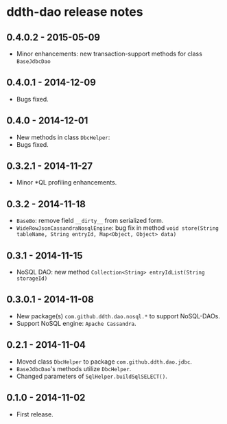 ddth-dao release notes
======================

0.4.0.2 - 2015-05-09
--------------------
- Minor enhancements: new transaction-support methods for class `BaseJdbcDao`


0.4.0.1 - 2014-12-09
--------------------
- Bugs fixed.


0.4.0 - 2014-12-01
------------------
- New methods in class `DbcHelper`:
- Bugs fixed.


0.3.2.1 - 2014-11-27
--------------------
- Minor *QL profiling enhancements.


0.3.2 - 2014-11-18
------------------
- `BaseBo`: remove field `__dirty__` from serialized form.
- `WideRowJsonCassandraNosqlEngine`: bug fix in method `void store(String tableName, String entryId, Map<Object, Object> data)`


0.3.1 - 2014-11-15
------------------
- NoSQL DAO: new method `Collection<String> entryIdList(String storageId)`


0.3.0.1 - 2014-11-08
--------------------
- New package(s) `com.github.ddth.dao.nosql.*` to support NoSQL-DAOs.
- Support NoSQL engine: `Apache Cassandra`.


0.2.1 - 2014-11-04
------------------
- Moved class `DbcHelper` to package `com.github.ddth.dao.jdbc`.
- `BaseJdbcDao`'s methods utilize `DbcHelper`.
- Changed parameters of `SqlHelper.buildSqlSELECT()`.


0.1.0 - 2014-11-02
------------------
- First release.
